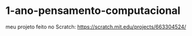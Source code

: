 # 1-ano-pensamento-computacional

meu projeto feito no Scratch: https://scratch.mit.edu/projects/663304524/
